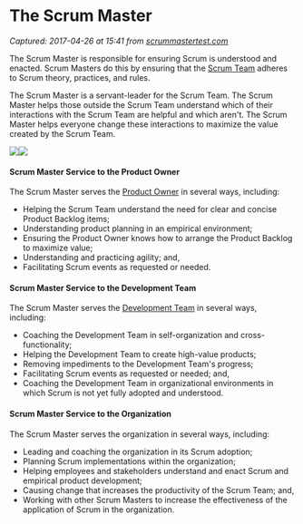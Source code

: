 # The Scrum Master

_Captured: 2017-04-26 at 15:41 from [scrummastertest.com](https://scrummastertest.com/the-scrum-master-7bc4aecb09b3?source=userActivityShare-c79006fee040-1493214108)_

The Scrum Master is responsible for ensuring Scrum is understood and enacted. Scrum Masters do this by ensuring that the [Scrum Team](https://scrummastertest.com/the-scrum-team-d193a3b6f249#.gq7jnzpux) adheres to Scrum theory, practices, and rules.

The Scrum Master is a servant-leader for the Scrum Team. The Scrum Master helps those outside the Scrum Team understand which of their interactions with the Scrum Team are helpful and which aren't. The Scrum Master helps everyone change these interactions to maximize the value created by the Scrum Team.

![](https://cdn-images-1.medium.com/freeze/max/30/1*b6JZBDtUX5-J39mZbjw74g.jpeg?q=20)![](https://cdn-images-1.medium.com/max/2000/1*b6JZBDtUX5-J39mZbjw74g.jpeg)

#### Scrum Master Service to the Product Owner

The Scrum Master serves the [Product Owner](https://scrummastertest.com/scrum-product-owner-5fbe63273671#.ok45xotzj) in several ways, including:

  * Helping the Scrum Team understand the need for clear and concise Product Backlog items;
  * Understanding product planning in an empirical environment;
  * Ensuring the Product Owner knows how to arrange the Product Backlog to maximize value;
  * Understanding and practicing agility; and,
  * Facilitating Scrum events as requested or needed.

#### Scrum Master Service to the Development Team

The Scrum Master serves the [Development Team](https://scrummastertest.com/scrum-development-team-37183a261a74#.ionm5d3l6) in several ways, including:

  * Coaching the Development Team in self-organization and cross-functionality;
  * Helping the Development Team to create high-value products;
  * Removing impediments to the Development Team's progress;
  * Facilitating Scrum events as requested or needed; and,
  * Coaching the Development Team in organizational environments in which Scrum is not yet fully adopted and understood.

#### Scrum Master Service to the Organization

The Scrum Master serves the organization in several ways, including:

  * Leading and coaching the organization in its Scrum adoption;
  * Planning Scrum implementations within the organization;
  * Helping employees and stakeholders understand and enact Scrum and empirical product development;
  * Causing change that increases the productivity of the Scrum Team; and,
  * Working with other Scrum Masters to increase the effectiveness of the application of Scrum in the organization.
